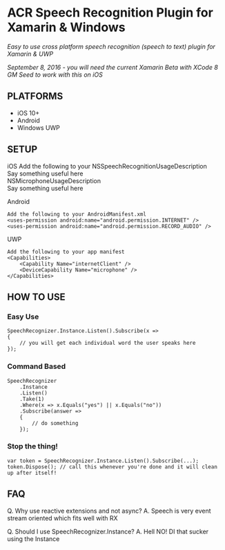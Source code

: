 # ACR Speech Recognition Plugin for Xamarin & Windows

_Easy to use cross platform speech recognition (speech to text) plugin for Xamarin & UWP_

_September 8, 2016 - you will need the current Xamarin Beta with XCode 8 GM Seed to work with this on iOS_


## PLATFORMS

* iOS 10+
* Android
* Windows UWP

## SETUP

iOS
	Add the following to your 
    <key>NSSpeechRecognitionUsageDescription</key>  
    <string>Say something useful here</string>  
    <key>NSMicrophoneUsageDescription</key>  
    <string>Say something useful here</string> 

Android

	Add the following to your AndroidManifest.xml
	<uses-permission android:name="android.permission.INTERNET" />
	<uses-permission android:name="android.permission.RECORD_AUDIO" />

UWP 

	Add the following to your app manifest
	<Capabilities>
		<Capability Name="internetClient" />
 		<DeviceCapability Name="microphone" />
 	</Capabilities>


## HOW TO USE

### Easy Use

	SpeechRecognizer.Instance.Listen().Subscribe(x => 
	{
		// you will get each individual word the user speaks here
	});

### Command Based

	SpeechRecognizer
		.Instance
		.Listen()
		.Take(1)
		.Where(x => x.Equals("yes") || x.Equals("no"))
		.Subscribe(answer => 
		{
			// do something
		});

### Stop the thing!

	var token = SpeechRecognizer.Instance.Listen().Subscribe(...);
	token.Dispose(); // call this whenever you're done and it will clean up after itself!

## FAQ

Q. Why use reactive extensions and not async?
A. Speech is very event stream oriented which fits well with RX

Q. Should I use SpeechRecognizer.Instance?
A. Hell NO!  DI that sucker using the Instance